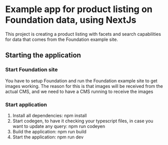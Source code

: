 # Example app for product listing on Foundation data, using NextJs
This project is creating a product listing with facets and search capabilities for data that comes from the Foundation example site.

## Starting the application

### Start Foundation site
You have to setup Foundation and run the Foundation example site to get images working. The reason for this is that images will be received from the actual CMS, and we need to have a CMS running to receive the images

### Start application
1. Install all dependencies: npm install
2. Start codegen, to have it checking your typescript files, in case you want to update any query: npm run codeyen
3. Build the application: npm run build
4. Start the application: npm run dev
